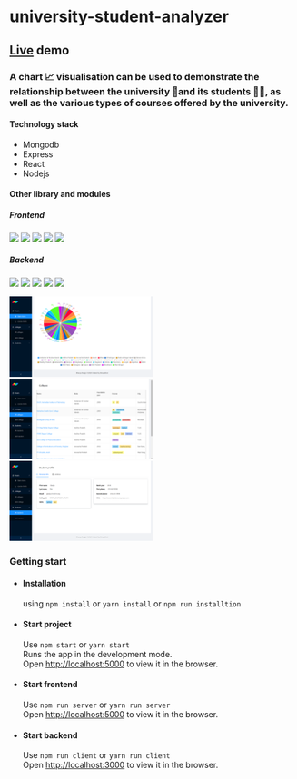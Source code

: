 # university-student-analyzer

## [Live](https://univercity-student-analyzer.herokuapp.com/) demo

### A chart 📈 visualisation can be used to demonstrate the relationship between the university 🏫and its students 👨‍🎓, as well as the various types of courses offered by the university. 

#### Technology stack
- Mongodb
- Express
- React
- Nodejs


#### Other library and modules
 ##### Frontend

![](https://img.shields.io/badge/Framework-Antd-blue)
![](https://img.shields.io/badge/Framework-ReactStrap-blue)
![](https://img.shields.io/badge/Framework-Bootstrap-blue)
![](https://img.shields.io/badge/Chart-rechart-pink)
![](https://img.shields.io/badge/Router-connected_react_router-green)

##### Backend

![](https://img.shields.io/badge/Framework-Express-blue)
![](https://img.shields.io/badge/Env-dotenv-red)
![](https://img.shields.io/badge/Middleware-mongoose-pink)
![](https://img.shields.io/badge/Middleware-cors-pink)
![](https://img.shields.io/badge/server-nodemon-orange)

<img src="https://github.com/bhavyabhut/university-student-analyzer/blob/master/screenshots/Screenshot%20(129).png" width="50%"/>
<img src="https://github.com/bhavyabhut/university-student-analyzer/blob/master/screenshots/Screenshot%20(130).png" width="50%"/>
<img src="https://github.com/bhavyabhut/university-student-analyzer/blob/master/screenshots/Screenshot%20(131).png" width="50%"/>

### Getting start
- #### Installation
    using `npm install` or `yarn install` or `npm run installtion`

- #### Start project
    Use `npm start` or `yarn start` <br/>
    Runs the app in the development mode.<br />
    Open [http://localhost:5000](http://localhost:5000) to view it in the browser.
    
- #### Start frontend
    Use `npm run server` or `yarn run server` <br/>
    Open [http://localhost:5000](http://localhost:5000) to view it in the browser.
    
- #### Start backend
    Use `npm run client` or `yarn run client` <br/>
    Open [http://localhost:3000](http://localhost:3000) to view it in the browser.

